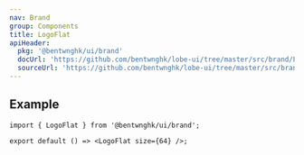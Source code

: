 ```yaml
---
nav: Brand
group: Components
title: LogoFlat
apiHeader:
  pkg: '@bentwnghk/ui/brand'
  docUrl: 'https://github.com/bentwnghk/lobe-ui/tree/master/src/brand/LogoFlat/index.md'
  sourceUrl: 'https://github.com/bentwnghk/lobe-ui/tree/master/src/brand/LogoFlat/index.tsx'
---
```


## Example

```tsx
import { LogoFlat } from '@bentwnghk/ui/brand';

export default () => <LogoFlat size={64} />;
```
